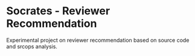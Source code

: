 # Socrates - Reviewer Recommendation

Experimental project on reviewer recommendation based on source code and srcops analysis. 